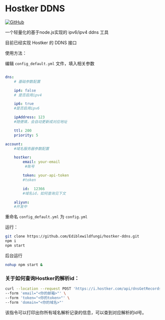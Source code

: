 # Hostker DDNS

[![GitHub](https://img.shields.io/github/license/Ediblewildfungi/hostker-ddns?color=1ccc1a)](https://opensource.org/licenses/MIT)

一个轻量化的基于node.js实现的 ipv6/ipv4 ddns 工具

目前已经实现 Hostker 的 DDNS 接口

使用方法：

 编辑 `config_default.yml` 文件，填入相关参数

``` yml

dns:
    # 基础参数配置

    ip4: false
    # 是否启用ipv4

    ip6: true
    #是否启用ipv6

    ipAddress: 123
    #随便填，会自动更新成对应地址

    ttl: 200
    priority: 5

account:
    #域名服务器参数配置

    hostker:
        email: your-email
         #账号

        token: your-api-token
        #token

        id:  12366
        #域名id，如何查询见下文

    aliyun:
    #开发中

```
重命名  `config_default.yml` 为   `config.yml` 

运行：

``` bash
git clone https://github.com/Ediblewildfungi/hostker-ddns.git
npm i
npm start
```
后台运行
```bash
nohup npm start &
```

### 关于如何查询Hostker的解析id：
``` bash
curl --location --request POST 'https://i.hostker.com/api/dnsGetRecords' \
--form 'email="<你的邮箱>"' \
--form 'token="<你的token>"' \
--form 'domain="<你的域名>"'
```

该指令可以打印出你所有域名解析记录的信息，可以查到对应解析的id号。

